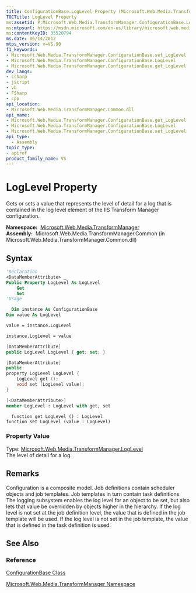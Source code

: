 ```yaml
---
title: ConfigurationBase.LogLevel Property (Microsoft.Web.Media.TransformManager)
TOCTitle: LogLevel Property
ms:assetid: P:Microsoft.Web.Media.TransformManager.ConfigurationBase.LogLevel
ms:mtpsurl: https://msdn.microsoft.com/en-us/library/microsoft.web.media.transformmanager.configurationbase.loglevel(v=VS.90)
ms:contentKeyID: 35520794
ms.date: 06/14/2012
mtps_version: v=VS.90
f1_keywords:
- Microsoft.Web.Media.TransformManager.ConfigurationBase.set_LogLevel
- Microsoft.Web.Media.TransformManager.ConfigurationBase.LogLevel
- Microsoft.Web.Media.TransformManager.ConfigurationBase.get_LogLevel
dev_langs:
- csharp
- jscript
- vb
- FSharp
- cpp
api_location:
- Microsoft.Web.Media.TransformManager.Common.dll
api_name:
- Microsoft.Web.Media.TransformManager.ConfigurationBase.get_LogLevel
- Microsoft.Web.Media.TransformManager.ConfigurationBase.LogLevel
- Microsoft.Web.Media.TransformManager.ConfigurationBase.set_LogLevel
api_type:
  - Assembly
topic_type:
- apiref
product_family_name: VS
---
```


# LogLevel Property

Gets or sets a value that represents the level of detail for a log that is contained in the log level element of the IIS Transform Manager configuration.

**Namespace:**  [Microsoft.Web.Media.TransformManager](microsoft-web-media-transformmanager-namespace.md)  
**Assembly:**  Microsoft.Web.Media.TransformManager.Common (in Microsoft.Web.Media.TransformManager.Common.dll)

## Syntax

```vb
'Declaration
<DataMemberAttribute> _
Public Property LogLevel As LogLevel
    Get
    Set
'Usage

  Dim instance As ConfigurationBase
Dim value As LogLevel

value = instance.LogLevel

instance.LogLevel = value
```

```csharp
[DataMemberAttribute]
public LogLevel LogLevel { get; set; }
```

```cpp
[DataMemberAttribute]
public:
property LogLevel LogLevel {
    LogLevel get ();
    void set (LogLevel value);
}
```

``` fsharp
[<DataMemberAttribute>]
member LogLevel : LogLevel with get, set
```

```jscript
  function get LogLevel () : LogLevel
function set LogLevel (value : LogLevel)
```

### Property Value

Type: [Microsoft.Web.Media.TransformManager.LogLevel](loglevel-enumeration-microsoft-web-media-transformmanager.md)  
The level of detail for a log.  

## Remarks

Configuration is a composite model. Job definitions contain scheduler objects and job templates. Job templates in turn contain task definitions. The logging subsystem enables the log level for an object to be set, but also lets that value be overridden by objects higher in the hierarchy. If the log level is not set at the job definition level, the value that is defined in the job template will be used. If the log level is not set in the job template, the value that is defined in the task definition is used.

## See Also

### Reference

[ConfigurationBase Class](configurationbase-class-microsoft-web-media-transformmanager.md)

[Microsoft.Web.Media.TransformManager Namespace](microsoft-web-media-transformmanager-namespace.md)


